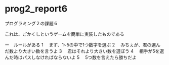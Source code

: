 # prog2_report6
プログラミング２の課題６

これは、ごかくしというゲームを簡単に実装したものである

ー　ルールがある
1　 まず、1~5の中で1つ数字を選ぶ
2　 みちぇが、君の選んだ数より大きい数を言うよ
3 　君はそれより大きい数を選ぼう
4　 相手が5を選んだ時はパスしなければならないよ
5 　5つ数を言えたら勝ちだよ

